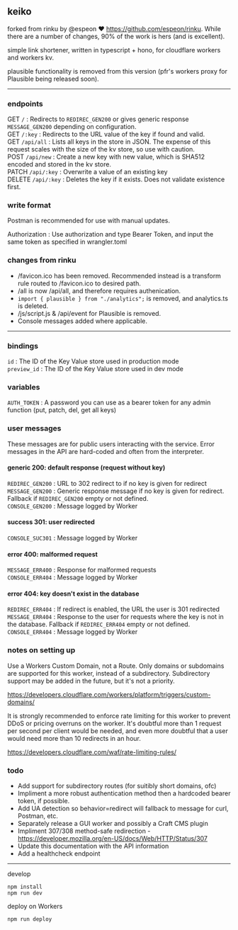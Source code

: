 ## keiko

forked from rinku by @espeon ❤️ https://github.com/espeon/rinku. While there are a number of changes, 90% of the work is hers (and is excellent).

simple link shortener, written in typescript + hono, for cloudflare workers and workers kv.

plausible functionality is removed from this version (pfr's workers proxy for Plausible being released soon).

---

### endpoints
GET `/`
: Redirects to `REDIREC_GEN200` or gives generic response `MESSAGE_GEN200` depending on configuration.  
GET `/:key`
: Redirects to the URL value of the key if found and valid.  
GET `/api/all`
: Lists all keys in the store in JSON. The expense of this request scales with the size of the kv store, so use with caution.  
POST `/api/new`
: Create a new key with new value, which is SHA512 encoded and stored in the kv store.  
PATCH `/api/:key`
: Overwrite a value of an existing key  
DELETE `/api/:key`
: Deletes the key if it exists. Does not validate existence first.  

### write format

Postman is recommended for use with manual updates.

Authorization
: Use authorization and type Bearer Token, and input the same token as specified in wrangler.toml  

### changes from rinku

* /favicon.ico has been removed. Recommended instead is a transform rule routed to /favicon.ico to desired path.
* /all is now /api/all, and therefore requires authenication.
* `import { plausible } from "./analytics";` is removed, and analytics.ts is deleted.
* /js/script.js & /api/event for Plausible is removed.
* Console messages added where applicable.

---

### bindings

`id`
: The ID of the Key Value store used in production mode  
`preview_id`
: The ID of the Key Value store used in dev mode  

### variables

`AUTH_TOKEN`
: A password you can use as a bearer token for any admin function (put, patch, del, get all keys)  

### user messages

These messages are for public users interacting with the service. Error messages in the API are hard-coded and often from the interpreter.

#### generic 200: default response (request without key)

`REDIREC_GEN200`
: URL to 302 redirect to if no key is given for redirect  
`MESSAGE_GEN200`
: Generic response message if no key is given for redirect. Fallback if `REDIREC_GEN200` empty or not defined.  
`CONSOLE_GEN200`
: Message logged by Worker  

#### success 301: user redirected

`CONSOLE_SUC301`
: Message logged by Worker

#### error 400: malformed request

`MESSAGE_ERR400`
: Response for malformed requests  
`CONSOLE_ERR404`
: Message logged by Worker  

#### error 404: key doesn't exist in the database

`REDIREC_ERR404`
: If redirect is enabled, the URL the user is 301 redirected  
`MESSAGE_ERR404`
: Response to the user for requests where the key is not in the database. Fallback if `REDIREC_ERR404` empty or not defined.  
`CONSOLE_ERR404`
: Message logged by Worker  

### notes on setting up

Use a Workers Custom Domain, not a Route. Only domains or subdomains are supported for this worker, instead of a subdirectory. Subdirectory support may be added in the future, but it's not a priority.

https://developers.cloudflare.com/workers/platform/triggers/custom-domains/

It is strongly recommended to enforce rate limiting for this worker to prevent DDoS or pricing overruns on the worker. It's doubtful more than 1 request per second per client would be needed, and even more doubtful that a user would need more than 10 redirects in an hour.

https://developers.cloudflare.com/waf/rate-limiting-rules/

### todo

* Add support for subdirectory routes (for suitibly short domains, ofc)
* Impliment a more robust authentication method then a hardcoded bearer token, if possible.
* Add UA detection so behavior=redirect will fallback to message for curl, Postman, etc.
* Separately release a GUI worker and possibly a Craft CMS plugin
* Impliment 307/308 method-safe redirection - https://developer.mozilla.org/en-US/docs/Web/HTTP/Status/307
* Update this documentation with the API information
* Add a healthcheck endpoint

---
develop
```
npm install
npm run dev
```

deploy on Workers
```
npm run deploy
```

